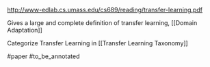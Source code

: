 http://www-edlab.cs.umass.edu/cs689/reading/transfer-learning.pdf

Gives a large and complete definition of transfer learning, [[Domain Adaptation]]

Categorize Transfer Learning in [[Transfer Learning Taxonomy]]

#paper #to_be_annotated